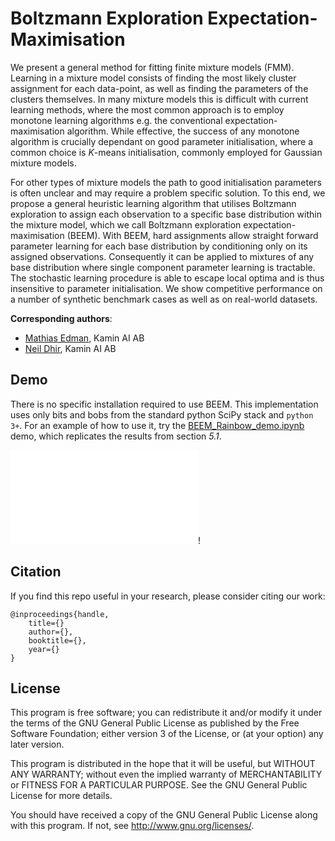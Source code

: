 # Boltzmann Exploration Expectation-Maximisation

We present a general method for fitting finite mixture models (FMM). Learning in a mixture model consists of finding the most likely cluster assignment for each data-point, as well as finding the parameters of the clusters themselves. In many mixture models this is difficult with current learning methods, where the most common approach is to employ monotone learning algorithms e.g. the conventional expectation-maximisation algorithm. While effective, the success of any monotone algorithm is crucially dependant on good parameter initialisation, where a common choice is _K_-means initialisation, commonly employed for Gaussian mixture models.

For other types of mixture models the path to good initialisation parameters is often unclear and may require a problem specific solution. To this end, we propose a general heuristic learning algorithm that utilises Boltzmann exploration to assign each observation to a specific base distribution within the mixture model, which we call Boltzmann exploration expectation-maximisation (BEEM). With BEEM, hard assignments allow straight forward parameter learning for each base distribution by conditioning only on its assigned observations. Consequently it can be applied to mixtures of any base distribution where single component parameter learning is tractable. The stochastic learning procedure is able to escape local optima and is thus insensitive to parameter initialisation. We show competitive performance on a number of synthetic benchmark cases as well as on real-world datasets.

**Corresponding authors**:

* [Mathias Edman](mathias@kamin.ai), Kamin AI AB
* [Neil Dhir](neil@kamin.ai), Kamin AI AB

## Demo

There is no specific installation required to use BEEM. This implementation uses only bits and bobs from the standard python SciPy stack and `python 3+`. For an example of how to use it, try the [BEEM_Rainbow_demo.ipynb](BEEM_Rainbow_demo.ipynb) demo, which replicates the results from section *5.1*.

![Rainbow](rainbow_plt.pdf)!

## Citation

If you find this repo useful in your research, please consider citing our work:

    @inproceedings{handle,
        title={}
        author={},
        booktitle={},
        year={}
    }


## License

This program is free software; you can redistribute it and/or modify it under the terms of the GNU General Public License as published by the Free Software Foundation; either version 3 of the License, or (at your option) any later version.

This program is distributed in the hope that it will be useful, but WITHOUT ANY WARRANTY; without even the implied warranty of MERCHANTABILITY or FITNESS FOR A PARTICULAR PURPOSE. See the GNU General Public License for more details.

You should have received a copy of the GNU General Public License along with this program. If not, see  <http://www.gnu.org/licenses/>.
